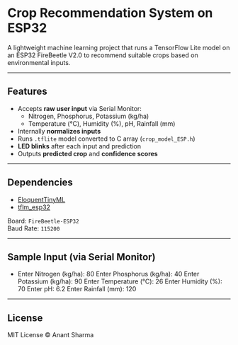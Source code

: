 #  Crop Recommendation System on ESP32

A lightweight machine learning project that runs a TensorFlow Lite model on an ESP32 FireBeetle V2.0 to recommend suitable crops based on environmental inputs.

---

##  Features
- Accepts **raw user input** via Serial Monitor:
  - Nitrogen, Phosphorus, Potassium (kg/ha)
  - Temperature (°C), Humidity (%), pH, Rainfall (mm)
- Internally **normalizes inputs**
- Runs `.tflite` model converted to C array (`crop_model_ESP.h`)
- **LED blinks** after each input and prediction
- Outputs **predicted crop** and **confidence scores**

---

##  Dependencies
- [EloquentTinyML](https://github.com/eloquentarduino/EloquentTinyML)
- [tflm_esp32](https://github.com/tensorflow/tflite-micro-arduino-examples)

Board: `FireBeetle-ESP32`  
Baud Rate: `115200`

---

##  Sample Input (via Serial Monitor)


- Enter Nitrogen (kg/ha): 80 Enter Phosphorus (kg/ha): 40 Enter Potassium (kg/ha): 90 Enter Temperature (°C): 26 Enter Humidity (%): 70 Enter pH: 6.2 Enter Rainfall (mm): 120

---

##  License
MIT License © Anant Sharma

